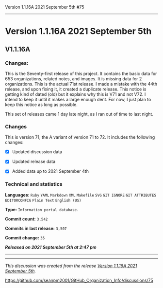 Version 1.1.16A 2021 September 5th #75


***

# Version 1.1.16A 2021 September 5th

## V1.1.16A

### Changes:

This is the Seventy-first release of this project. It contains the basic data for 653 organizations, <!-- (fork count minus 2) !--> related notes, and images. It is missing data for 2 organizations. This is the actual 71st release. I made a mistake with the 44th release, and upon fixing it, it created a duplicate release. This notice is getting kind of dated (old) but it explains why this is V71 and not V72. I intend to keep it until it makes a large enough dent. For now, I just plan to keep this notice as long as possible.

This set of releases came 1 day late night, as I ran out of time to last night.

### Changes

This is version 71, the A variant of version 71 to 72. It includes the following changes:

- [x] Updated discussion data

- [x] Updated release data

- [x] Added data up to 2021 September 4th

<!--
- [x] Deleted 1 `IGNORE.md` file

- [x] Updated discussion data

- [x] Updated release data
!-->

<!-- - [x] Updated Git navigation data

<!-- - [x] Deleted 3 `IGNORE.md` files !-->

### Technical and statistics

**Languages:** `Ruby` `YAML` `Markdown` `XML` `Makefile` `SVG` `GIT IGNORE` `GIT ATTRIBUTES` `EDITORCONFIG` `Plain Text` `English (US)`

**Type:** `Information portal database.`

**Commit count:** `3,542`

**Commits in last release:** `3,507`

**Commit change:** `35`

***Released on 2021 September 5th at 2:47 pm***

***

<hr /><em>This discussion was created from the release <a href='https://github.com/seanpm2001/GitHub_Organization_Info/releases/tag/V1.1.16A'>Version 1.1.16A 2021 September 5th</a>.</em>

https://github.com/seanpm2001/GitHub_Organization_Info/discussions/75 

